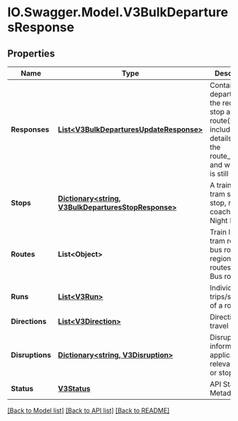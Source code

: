 # IO.Swagger.Model.V3BulkDeparturesResponse
## Properties

Name | Type | Description | Notes
------------ | ------------- | ------------- | -------------
**Responses** | [**List&lt;V3BulkDeparturesUpdateResponse&gt;**](V3BulkDeparturesUpdateResponse.md) | Contains departures for the requested stop and route(s). It includes details as to the route_direction and whether it is still valid. | [optional] 
**Stops** | [**Dictionary&lt;string, V3BulkDeparturesStopResponse&gt;**](V3BulkDeparturesStopResponse.md) | A train station, tram stop, bus stop, regional coach stop or Night Bus stop | [optional] 
**Routes** | **List&lt;Object&gt;** | Train lines, tram routes, bus routes, regional coach routes, Night Bus routes | [optional] 
**Runs** | [**List&lt;V3Run&gt;**](V3Run.md) | Individual trips/services of a route | [optional] 
**Directions** | [**List&lt;V3Direction&gt;**](V3Direction.md) | Directions of travel of route | [optional] 
**Disruptions** | [**Dictionary&lt;string, V3Disruption&gt;**](V3Disruption.md) | Disruption information applicable to relevant routes or stops | [optional] 
**Status** | [**V3Status**](V3Status.md) | API Status / Metadata | [optional] 

[[Back to Model list]](../README.md#documentation-for-models) [[Back to API list]](../README.md#documentation-for-api-endpoints) [[Back to README]](../README.md)

